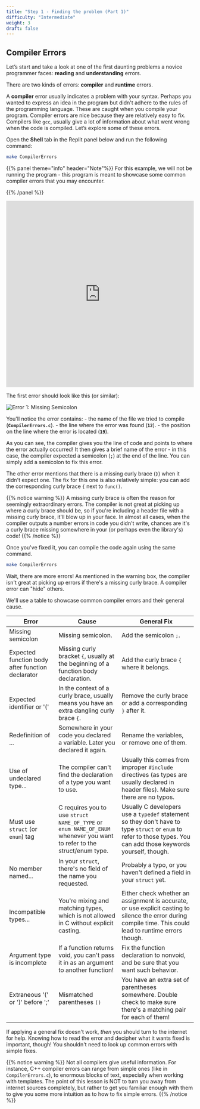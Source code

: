 ```yaml
---
title: "Step 1 - Finding the problem (Part 1)"
difficulty: "Intermediate"
weight: 3
draft: false
---
```


## Compiler Errors

Let’s start and take a look at one of the first daunting problems a novice programmer faces: **reading** and **understanding** errors.

There are two kinds of errors: **compiler** and **runtime** errors. 

A **compiler** error usually indicates a problem with your syntax. Perhaps you wanted to express an idea in the program but didn't adhere to the rules of the programming language. These are caught when you compile your program. Compiler errors are nice because they are relatively easy to fix. Compilers like `gcc`, usually give a lot of information about what went wrong when the code is compiled. Let’s explore some of these errors. 

Open the **Shell** tab in the Replit panel below and run the following command: 

```bash
make CompilerErrors
```

{{% panel theme="info" header="Note"%}}
For this example, we will not be running the program - this program is meant to showcase some common compiler errors that you may encounter.

{{% /panel %}}

<iframe height="500px" width="100%" src="https://replit.com/@nuevofoundation/Debugging-Samples-C?lite=true#CompilerErrors.c" scrolling="no" frameborder="no" allowtransparency="true" allowfullscreen="true" sandbox="allow-forms allow-pointer-lock allow-popups allow-same-origin allow-scripts allow-modals"></iframe>

The first error should look like this (or similar):

![Error 1: Missing Semicolon](../resources/w2-01.png)


You'll notice the error contains:
    - the name of the file we tried to compile (**`CompilerErrors.c`**).
    - the line where the error was found (**`12`**).
    - the position on the line where the error is located (**`19`**). 

As you can see, the compiler gives you the line of code and points to where the error actually occurred! It then gives a brief name of the error - in this case, the compiler expected a semicolon (**`;`**) at the end of the line. You can simply add a semicolon to fix this error.

The other error mentions that there is a missing curly brace (**`}`**) when it didn't expect one. The fix for this one is also relatively simple: you can add the corresponding curly brace `{` next to `func()`.

{{% notice warning %}}
A missing curly brace is often the reason for seemingly extraordinary errors. The compiler is not great at picking up where a curly brace should be, so if you're including a header file with a missing curly brace, it'll blow up in your face. In almost all cases, when the compiler outputs a number errors in code you didn't write, chances are it's a curly brace missing somewhere in your (or perhaps even the library's) code!
{{% /notice %}}

Once you've fixed it, you can compile the code again using the same command.

```bash
make CompilerErrors
```

Wait, there are more errors! As mentioned in the warning box, the compiler isn't great at picking up errors if there's a missing curly brace. A compiler error can "hide" others.

We'll use a table to showcase common compiler errors and their general cause.

| Error | Cause | General Fix |
|---|---|---|
| Missing semicolon | Missing semicolon. | Add the semicolon `;`.|
| Expected function body after function declarator | Missing curly bracket `{`, usually at the beginning of a function body declaration. | Add the curly brace `{` where it belongs. |
| Expected identifier or '('| In the context of a curly brace, usually means you have an extra dangling curly brace `{`. | Remove the curly brace or add a corresponding `}` after it.|
| Redefinition of ... | Somewhere in your code you declared a variable. Later you declared it again. | Rename the variables, or remove one of them. |
| Use of undeclared type... | The compiler can't find the declaration of a type you want to use. | Usually this comes from improper `#include` directives (as types are usually declared in header files). Make sure there are no typos. |
| Must use `struct` (or `enum`) tag | C requires you to use `struct NAME_OF_TYPE` or `enum NAME_OF_ENUM` whenever you want to refer to the struct/enum type. | Usually C developers use a `typedef` statement so they don't have to type `struct` or `enum` to refer to those types. You can add those keywords yourself, though. |
| No member named... | In your `struct`, there's no field of the name you requested. | Probably a typo, or you haven't defined a field in your `struct` yet. |
| Incompatible types... | You're mixing and matching types, which is not allowed in C without explicit casting. | Either check whether an assignment is accurate, or use explicit casting to silence the error during compile time. This could lead to runtime errors though. |
| Argument type is incomplete | If a function returns void, you can't pass it in as an argument to another function! | Fix the function declaration to nonvoid, and be sure that you want such behavior. |
| Extraneous '(' or ')' before ';' | Mismatched parentheses `()` | You have an extra set of parentheses somewhere. Double check to make sure there's a matching pair for each of them! |

If applying a general fix doesn't work, *then* you should turn to the internet for help. Knowing how to read the error and decipher what it wants fixed is important, though! You shouldn't need to look up common errors with simple fixes.

{{% notice warning %}}
Not all compilers give useful information. For instance, C++ compiler errors can range from simple ones (like in `CompilerErrors.c`), to enormous blocks of text, especially when working with templates. The point of this lesson is NOT to turn you away from internet sources completely, but rather to get you familiar enough with them to give you some more intuition as to how to fix simple errors.
{{% /notice %}}